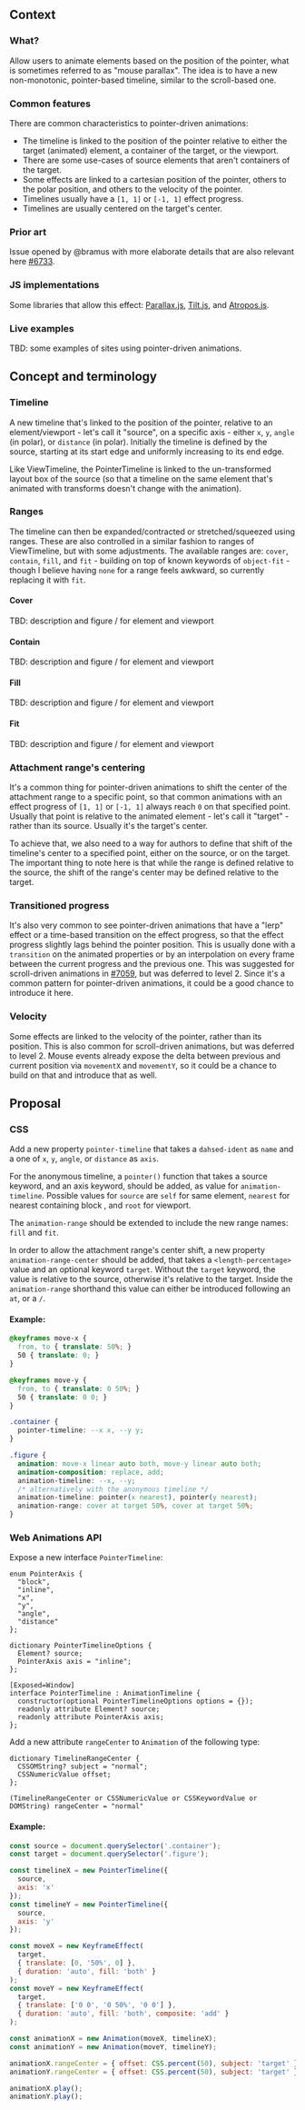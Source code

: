 ## Context
### What?
Allow users to animate elements based on the position of the pointer, what is
sometimes referred to as "mouse parallax".
The idea is to have a new non-monotonic, pointer-based timeline, similar to the
scroll-based one.

### Common features
There are common characteristics to pointer-driven animations:
- The timeline is linked to the position of the pointer relative to either the
  target (animated) element, a container of the target, or the viewport.
- There are some use-cases of source elements that aren't containers of the target.
- Some effects are linked to a cartesian position of the pointer, others to
  the polar position, and others to the velocity of the pointer.
- Timelines usually have a `[1, 1]` or `[-1, 1]` effect progress.
- Timelines are usually centered on the target's center.

### Prior art
Issue opened by @bramus with more elaborate details that are also
relevant here [#6733](https://github.com/w3c/csswg-drafts/issues/6733).

### JS implementations
Some libraries that allow this
effect: [Parallax.js](https://matthew.wagerfield.com/parallax/),
[Tilt.js](https://gijsroge.github.io/tilt.js/),
and [Atropos.js](https://atroposjs.com/).

### Live examples
TBD: some examples of sites using pointer-driven animations.

## Concept and terminology
### Timeline
A new timeline that's linked to the position of the pointer, relative to an
element/viewport - let's call it "source", on a specific axis - either `x`, `y`,
`angle` (in polar), or `distance` (in polar).
Initially the timeline is defined by the source, starting at its start edge
and uniformly increasing to its end edge.

Like ViewTimeline, the PointerTimeline is linked to the un-transformed layout
box of the source (so that a timeline on the same element that's animated
with transforms doesn't change with the animation).

### Ranges
The timeline can then be expanded/contracted or stretched/squeezed using ranges.
These are also controlled in a similar fashion to ranges of ViewTimeline, but
with some adjustments. The available ranges are: `cover`, `contain`, `fill`,
and `fit` - building on top of known keywords of `object-fit` - though I
believe having `none` for a range feels awkward, so currently replacing it
with `fit`.

#### Cover
TBD: description and figure / for element and viewport
#### Contain
TBD: description and figure / for element and viewport
#### Fill
TBD: description and figure / for element and viewport
#### Fit
TBD: description and figure / for element and viewport

### Attachment range's centering
It's a common thing for pointer-driven animations to shift the center of
the attachment range to a specific point, so that common animations with an
effect progress of `[1, 1]` or `[-1, 1]` always reach `0` on that
specified point.
Usually that point is relative to the animated element - let's call it "target" -
rather than its source. Usually it's the target's center.

To achieve that, we also need to a way for authors to define that shift of the
timeline's center to a specified point, either on the source, or on the target.
The important thing to note here is that while the range is defined relative to
the source, the shift of the range's center may be defined relative to the target. 

### Transitioned progress
It's also very common to see pointer-driven animations that have a "lerp" effect
or a time-based transition on the effect progress, so that the effect progress
slightly lags behind the pointer position. This is usually done with a
`transition` on the animated properties or by an interpolation on every frame
between the current progress and the previous one.
This was suggested for scroll-driven animations in
[#7059](https://github.com/w3c/csswg-drafts/issues/7059), but was deferred to
level 2.
Since it's a common pattern for pointer-driven animations, it could be a good
chance to introduce it here.

### Velocity
Some effects are linked to the velocity of the pointer, rather than its position.
This is also common for scroll-driven animations, but was deferred to level 2.
Mouse events already expose the delta between previous and current position via
`movementX` and `movementY`, so it could be a chance to build on that and
introduce that as well.

## Proposal
### CSS
Add a new property `pointer-timeline` that takes a `dahsed-ident` as `name` and
a one of `x`, `y`, `angle`, or `distance` as `axis`. 

For the anonymous timeline, a `pointer()` function that takes a source keyword,
and an axis keyword, should be added, as value for `animation-timeline`.
Possible values for `source` are `self` for same element, `nearest` for
nearest containing block , and `root` for viewport.

The `animation-range` should be extended to include the new range names:
`fill` and `fit`.

In order to allow the attachment range's center shift, a new property
`animation-range-center` should be added, that takes a `<length-percentage>`
value and an optional keyword `target`. Without the `target` keyword, the
value is relative to the source, otherwise it's relative to the target.
Inside the `animation-range` shorthand this value can either be introduced
following an `at`, or a `/`.

#### Example:
```css
@keyframes move-x {
  from, to { translate: 50%; }
  50 { translate: 0; }
}

@keyframes move-y {
  from, to { translate: 0 50%; }
  50 { translate: 0 0; }
}

.container {
  pointer-timeline: --x x, --y y;
}

.figure {
  animation: move-x linear auto both, move-y linear auto both;
  animation-composition: replace, add;
  animation-timeline: --x, --y;
  /* alternatively with the anonymous timeline */
  animation-timeline: pointer(x nearest), pointer(y nearest);
  animation-range: cover at target 50%, cover at target 50%;
}
```

### Web Animations API
Expose a new interface `PointerTimeline`:

```webidl
enum PointerAxis {
  "block",
  "inline",
  "x",
  "y",
  "angle",
  "distance"
};

dictionary PointerTimelineOptions {
  Element? source;
  PointerAxis axis = "inline";
};

[Exposed=Window]
interface PointerTimeline : AnimationTimeline {
  constructor(optional PointerTimelineOptions options = {});
  readonly attribute Element? source;
  readonly attribute PointerAxis axis;
};
```

Add a new attribute `rangeCenter` to `Animation` of the following type:
```webidl
dictionary TimelineRangeCenter {
  CSSOMString? subject = "normal"; 
  CSSNumericValue offset;  
};

(TimelineRangeCenter or CSSNumericValue or CSSKeywordValue or DOMString) rangeCenter = "normal"
```

#### Example:
```js
const source = document.querySelector('.container');
const target = document.querySelector('.figure');

const timelineX = new PointerTimeline({
  source,
  axis: 'x'
});
const timelineY = new PointerTimeline({
  source,
  axis: 'y'
});

const moveX = new KeyframeEffect(
  target,
  { translate: [0, '50%', 0] },
  { duration: 'auto', fill: 'both' }
);
const moveY = new KeyframeEffect(
  target,
  { translate: ['0 0', '0 50%', '0 0'] },
  { duration: 'auto', fill: 'both', composite: 'add' }
);

const animationX = new Animation(moveX, timelineX);
const animationY = new Animation(moveY, timelineY);

animationX.rangeCenter = { offset: CSS.percent(50), subject: 'target' };
animationY.rangeCenter = { offset: CSS.percent(50), subject: 'target' };

animationX.play();
animationY.play();
```